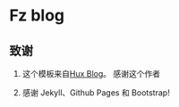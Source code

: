 # Fz blog 

## 致谢

1. 这个模板来自[Hux Blog](https://huangxuan.me)。 感谢这个作者

2. 感谢 Jekyll、Github Pages 和 Bootstrap!
